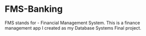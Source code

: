 # FMS-Banking
FMS stands for - Financial Management System. This is a finance management app I created as my Database Systems Final project.
